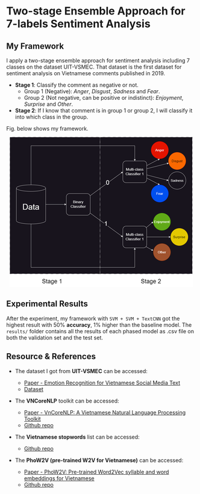 # Two-stage Ensemble Approach for 7-labels Sentiment Analysis

## My Framework
I apply a two-stage ensemble approach for sentiment analysis including 7 classes on the dataset UIT-VSMEC. That dataset is the first dataset for sentiment analysis on Vietnamese comments published in 2019.
- __Stage 1__: Classify the comment as negative or not.
    - Group 1 (Negative): _Anger_, _Disgust_, _Sadness_ and _Fear_.
    - Group 2 (Not negative, can be positive or indistinct): _Enjoyment_, _Surprise_ and _Other_.
- __Stage 2__: If I know that comment is in group 1 or group 2, I will classify it into which class in the group.

Fig. below shows my framework.

<p align="center">
  <img src="imgs/framework.png" alt="workflow" />
</p>

## Experimental Results
After the experiment, my framework with `SVM + SVM + TextCNN` got the highest result with 50% __accuracy__, 1% higher than the baseline model. The `results/` folder contains all the results of each phased model as .csv file on both the validation set and the test set.

## Resource & References
- The dataset I got from __UIT-VSMEC__ can be accessed:
    * [Paper - Emotion Recognition for Vietnamese Social Media Text](https://arxiv.org/pdf/1911.09339.pdf) 
    * [Dataset](https://drive.google.com/drive/folders/1HooABJyrddVGzll7fgkJ6VzkG_XuWfRu?fbclid=IwAR1eL-CXsOBYeZHk7GCmBMvLniTtoHTq8oNSvjSErTUAVelbJPjRu4lrzzE)

- The __VNCoreNLP__ toolkit can be accessed:
    * [Paper - VnCoreNLP: A Vietnamese Natural Language Processing Toolkit](https://aclanthology.org/N18-5012.pdf)
    * [Github repo](https://github.com/vncorenlp/VnCoreNLP)

- The __Vietnamese stopwords__ list can be accessed:
    * [Github repo](https://github.com/stopwords/vietnamese-stopwords)

- The __PhoW2V (pre-trained W2V for Vietnamese)__ can be accessed:
    * [Paper - PhoW2V: Pre-trained Word2Vec syllable and word embeddings for Vietnamese](https://aclanthology.org/2020.findings-emnlp.364.pdf)
    * [Github repo](https://github.com/datquocnguyen/PhoW2V)
